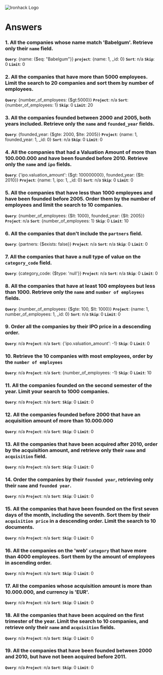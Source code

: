 ![Ironhack Logo](https://i.imgur.com/1QgrNNw.png)

# Answers

### 1. All the companies whose name match 'Babelgum'. Retrieve only their `name` field.

**`Query`**: {name: {$eq: "Babelgum"}}
**`project`**: {name: 1, _id: 0}
**`Sort`**: n/a
**`Skip`**: 0
**`Limit`**: 0

### 2. All the companies that have more than 5000 employees. Limit the search to 20 companies and sort them by **number of employees**.

**`Query`**: {number_of_employees: {$gt:5000}}
**`Project`**: n/a
**`Sort`**: {number_of_employees: 1} 
**`Skip`**: 0
**`Limit`**: 20

### 3. All the companies founded between 2000 and 2005, both years included. Retrieve only the `name` and `founded_year` fields.

**`Query`**: {founded_year: {$gte: 2000, $lte: 2005}}
**`Project`**: {name: 1, founded_year: 1, _id: 0}
**`Sort`**: n/a
**`Skip`**: 0
**`Limit`**: 0

### 4. All the companies that had a Valuation Amount of more than 100.000.000 and have been founded before 2010. Retrieve only the `name` and `ipo` fields.

**`Query`**: {'ipo.valuation_amount': {$gt: 100000000}, founded_year: {$lt: 2010}}
**`Project`**: {name: 1, ipo: 1, _id: 0}
**`Sort`**: n/a
**`Skip`**: 0
**`Limit`**: 0

### 5. All the companies that have less than 1000 employees and have been founded before 2005. Order them by the number of employees and limit the search to 10 companies.

**`Query`**: {number_of_employees: {$lt: 1000}, founded_year: {$lt: 2005}}
**`Project`**: n/a
**`Sort`**: {number_of_employees: 1}
**`Skip`**: 0
**`Limit`**: 10

### 6. All the companies that don't include the `partners` field.

**`Query`**: {partners: {$exists: false}}
**`Project`**: n/a
**`Sort`**: n/a
**`Skip`**: 0
**`Limit`**: 0

### 7. All the companies that have a null type of value on the `category_code` field.

**`Query`**: {category_code: {$type: 'null'}}
**`Project`**: n/a
**`Sort`**: n/a
**`Skip`**: 0
**`Limit`**: 0

### 8. All the companies that have at least 100 employees but less than 1000. Retrieve only the `name` and `number of employees` fields.

**`Query`**: {number_of_employees: {$gte: 100, $lt: 1000}}
**`Project`**: {name: 1, number_of_employees: 1, _id: 0}
**`Sort`**: n/a
**`Skip`**: 0
**`Limit`**: 0

### 9. Order all the companies by their IPO price in a descending order.

**`Query`**: n/a
**`Project`**: n/a
**`Sort`**: {'ipo.valuation_amount': -1}
**`Skip`**: 0
**`Limit`**: 0

### 10. Retrieve the 10 companies with most employees, order by the `number of employees`

**`Query`**: n/a
**`Project`**: n/a
**`Sort`**: {number_of_employees: -1} 
**`Skip`**: 0
**`Limit`**: 10

### 11. All the companies founded on the second semester of the year. Limit your search to 1000 companies.

**`Query`**: n/a
**`Project`**: n/a
**`Sort`**: 
**`Skip`**: 0
**`Limit`**: 0

### 12. All the companies founded before 2000 that have an acquisition amount of more than 10.000.000

**`Query`**: n/a
**`Project`**: n/a
**`Sort`**: 
**`Skip`**: 0
**`Limit`**: 0

### 13. All the companies that have been acquired after 2010, order by the acquisition amount, and retrieve only their `name` and `acquisition` field.

**`Query`**: n/a
**`Project`**: n/a
**`Sort`**: 
**`Skip`**: 0
**`Limit`**: 0

### 14. Order the companies by their `founded year`, retrieving only their `name` and `founded year`.

**`Query`**: n/a
**`Project`**: n/a
**`Sort`**: 
**`Skip`**: 0
**`Limit`**: 0

### 15. All the companies that have been founded on the first seven days of the month, including the seventh. Sort them by their `acquisition price` in a descending order. Limit the search to 10 documents.

**`Query`**: n/a
**`Project`**: n/a
**`Sort`**: 
**`Skip`**: 0
**`Limit`**: 0

### 16. All the companies on the 'web' `category` that have more than 4000 employees. Sort them by the amount of employees in ascending order.

**`Query`**: n/a
**`Project`**: n/a
**`Sort`**: 
**`Skip`**: 0
**`Limit`**: 0

### 17. All the companies whose acquisition amount is more than 10.000.000, and currency is 'EUR'.

**`Query`**: n/a
**`Project`**: n/a
**`Sort`**: 
**`Skip`**: 0
**`Limit`**: 0

### 18. All the companies that have been acquired on the first trimester of the year. Limit the search to 10 companies, and retrieve only their `name` and `acquisition` fields.

**`Query`**: n/a
**`Project`**: n/a
**`Sort`**: 
**`Skip`**: 0
**`Limit`**: 0

### 19. All the companies that have been founded between 2000 and 2010, but have not been acquired before 2011.

**`Query`**: n/a
**`Project`**: n/a
**`Sort`**: 
**`Skip`**: 0
**`Limit`**: 0
